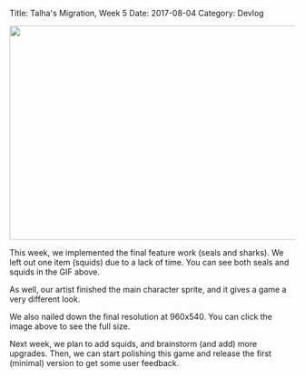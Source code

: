 Title: Talha's Migration, Week 5
Date: 2017-08-04
Category: Devlog

<a href="https://i.imgur.com/SfuJvW7.gif"><img src="https://i.imgur.com/SfuJvW7.gif" width="672" height="378" /></a>

This week, we implemented the final feature work (seals and sharks). We left out one item (squids) due to a lack of time. You can see both seals and squids in the GIF above.

As well, our artist finished the main character sprite, and it gives a game a very different look.

We also nailed down the final resolution at 960x540. You can click the image above to see the full size.

Next week, we plan to add squids, and brainstorm (and add) more upgrades. Then, we can start polishing this game and release the first (minimal) version to get some user feedback.
